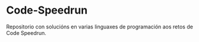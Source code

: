 # Code-Speedrun
Repositorio con solucións en varias linguaxes de programación aos retos de Code Speedrun.
